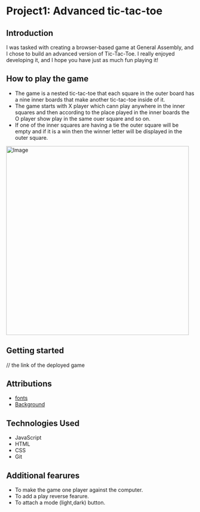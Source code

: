 # Project1: Advanced tic-tac-toe

## Introduction 

I was tasked with creating a browser-based game at General Assembly, and I chose to build an advanced version of Tic-Tac-Toe. I really enjoyed developing it, and I hope you have just as much fun playing it! 

## How to play the game

- The game is a nested tic-tac-toe that each square in the outer board has a nine inner boards that make another tic-tac-toe inside of it.
- The game starts with X player which cann play anywhere in the inner squares and then according to the place played in the inner boards the O player show play in the same ouer square and so on.
- If one of the inner squares are having a tie the outer square will be empty and if it is a win then the winner letter will be displayed in the outer square.

<img width="489" height="506" alt="Image" src="https://github.com/user-attachments/assets/01705f4b-7cbe-460d-a127-453e180d8d85" />

## Getting started

// the link of the deployed game

## Attributions

- [fonts](https://fonts.google.com/share?selection.family=Pixelify+Sans:wght@400..700|Press+Start+2P|Silkscreen:wght@400;700|Tektur:wght@400..900|VT323)
- [Background](https://chatgpt.com/)

 ## Technologies Used
 
- JavaScript
- HTML
- CSS
- Git

## Additional fearures

- To make the game one player against the computer.
- To add a play reverse fearure.
- To attach a  mode (light,dark) button.
 
